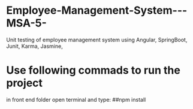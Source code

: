# Employee-Management-System---MSA-5-
Unit testing of employee management system using Angular, SpringBoot, Junit, Karma, Jasmine, 

# Use following commads to run the project
in front end folder open terminal and type:
##npm install 

